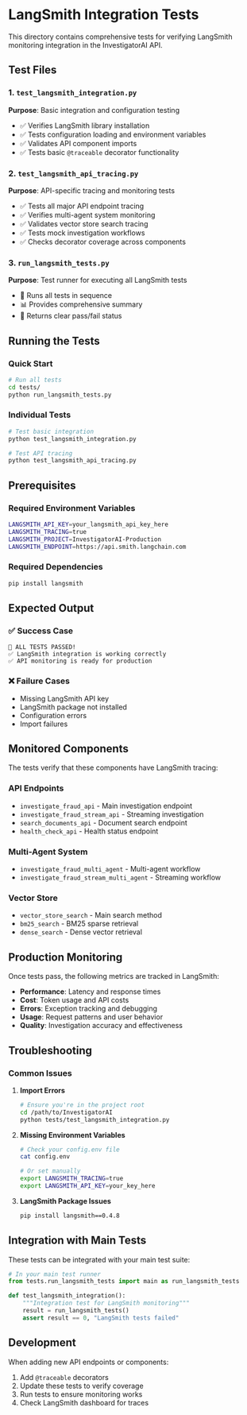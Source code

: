 # LangSmith Integration Tests

This directory contains comprehensive tests for verifying LangSmith monitoring integration in the InvestigatorAI API.

## Test Files

### 1. `test_langsmith_integration.py`
**Purpose**: Basic integration and configuration testing
- ✅ Verifies LangSmith library installation
- ✅ Tests configuration loading and environment variables
- ✅ Validates API component imports
- ✅ Tests basic `@traceable` decorator functionality

### 2. `test_langsmith_api_tracing.py`
**Purpose**: API-specific tracing and monitoring tests
- ✅ Tests all major API endpoint tracing
- ✅ Verifies multi-agent system monitoring
- ✅ Validates vector store search tracing
- ✅ Tests mock investigation workflows
- ✅ Checks decorator coverage across components

### 3. `run_langsmith_tests.py`
**Purpose**: Test runner for executing all LangSmith tests
- 🚀 Runs all tests in sequence
- 📊 Provides comprehensive summary
- 🎯 Returns clear pass/fail status

## Running the Tests

### Quick Start
```bash
# Run all tests
cd tests/
python run_langsmith_tests.py
```

### Individual Tests
```bash
# Test basic integration
python test_langsmith_integration.py

# Test API tracing
python test_langsmith_api_tracing.py
```

## Prerequisites

### Required Environment Variables
```bash
LANGSMITH_API_KEY=your_langsmith_api_key_here
LANGSMITH_TRACING=true
LANGSMITH_PROJECT=InvestigatorAI-Production
LANGSMITH_ENDPOINT=https://api.smith.langchain.com
```

### Required Dependencies
```bash
pip install langsmith
```

## Expected Output

### ✅ Success Case
```
🎉 ALL TESTS PASSED!
✅ LangSmith integration is working correctly
✅ API monitoring is ready for production
```

### ❌ Failure Cases
- Missing LangSmith API key
- LangSmith package not installed
- Configuration errors
- Import failures

## Monitored Components

The tests verify that these components have LangSmith tracing:

### API Endpoints
- `investigate_fraud_api` - Main investigation endpoint
- `investigate_fraud_stream_api` - Streaming investigation
- `search_documents_api` - Document search endpoint
- `health_check_api` - Health status endpoint

### Multi-Agent System
- `investigate_fraud_multi_agent` - Multi-agent workflow
- `investigate_fraud_stream_multi_agent` - Streaming workflow

### Vector Store
- `vector_store_search` - Main search method
- `bm25_search` - BM25 sparse retrieval
- `dense_search` - Dense vector retrieval

## Production Monitoring

Once tests pass, the following metrics are tracked in LangSmith:

- **Performance**: Latency and response times
- **Cost**: Token usage and API costs
- **Errors**: Exception tracking and debugging
- **Usage**: Request patterns and user behavior
- **Quality**: Investigation accuracy and effectiveness

## Troubleshooting

### Common Issues

1. **Import Errors**
   ```bash
   # Ensure you're in the project root
   cd /path/to/InvestigatorAI
   python tests/test_langsmith_integration.py
   ```

2. **Missing Environment Variables**
   ```bash
   # Check your config.env file
   cat config.env
   
   # Or set manually
   export LANGSMITH_TRACING=true
   export LANGSMITH_API_KEY=your_key_here
   ```

3. **LangSmith Package Issues**
   ```bash
   pip install langsmith==0.4.8
   ```

## Integration with Main Tests

These tests can be integrated with your main test suite:

```python
# In your main test runner
from tests.run_langsmith_tests import main as run_langsmith_tests

def test_langsmith_integration():
    """Integration test for LangSmith monitoring"""
    result = run_langsmith_tests()
    assert result == 0, "LangSmith tests failed"
```

## Development

When adding new API endpoints or components:

1. Add `@traceable` decorators
2. Update these tests to verify coverage
3. Run tests to ensure monitoring works
4. Check LangSmith dashboard for traces